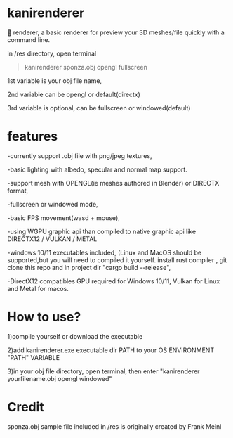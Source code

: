 # kanirenderer
🦀 renderer, a basic renderer for preview your 3D meshes/file quickly with a command line.

in /res directory, open terminal
  > kanirenderer sponza.obj opengl fullscreen

1st variable is your obj file name,

2nd variable can be opengl or default(directx)

3rd variable is optional, can be fullscreen or windowed(default)

# features
-currently support .obj file with png/jpeg textures,

-basic lighting with albedo, specular and normal map support.

-support mesh with OPENGL(ie meshes authored in Blender) or DIRECTX format,

-fullscreen or windowed mode,

-basic FPS movement(wasd + mouse),

-using WGPU graphic api than compiled to native graphic api like DIRECTX12 / VULKAN / METAL

-windows 10/11 executables included, (Linux and MacOS should be supported,but you will need to compiled it yourself. install rust compiler , git clone this repo and in project dir "cargo build --release",

-DirectX12 compatibles GPU required for Windows 10/11, Vulkan for Linux and Metal for macos.

# How to use?

  1)compile yourself or download the executable
  
  2)add kanirenderer.exe executable dir PATH to your OS ENVIRONMENT "PATH" VARIABLE
  
  3)in your obj file directory, open terminal, then enter "kanirenderer yourfilename.obj opengl windowed"


# Credit
sponza.obj sample file included in /res is originally created by Frank Meinl
